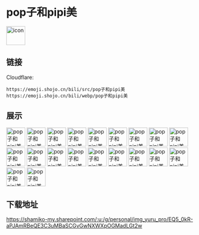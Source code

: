 # pop子和pipi美
<img src="https://emoji.shojo.cn/bili/src/pop子和pipi美/icon.png" width="50" height="50" alt="icon">

## 链接
Cloudflare:
```
https://emoji.shojo.cn/bili/src/pop子和pipi美
https://emoji.shojo.cn/bili/webp/pop子和pipi美
```
## 展示
<img src="https://emoji.shojo.cn/bili/src/pop子和pipi美/pop子和pipi美-暗中观察.png" width="50" height="50" alt="pop子和pipi美-暗中观察">
<img src="https://emoji.shojo.cn/bili/src/pop子和pipi美/pop子和pipi美-比心.png" width="50" height="50" alt="pop子和pipi美-比心">
<img src="https://emoji.shojo.cn/bili/src/pop子和pipi美/pop子和pipi美-冲呀.png" width="50" height="50" alt="pop子和pipi美-冲呀">
<img src="https://emoji.shojo.cn/bili/src/pop子和pipi美/pop子和pipi美-呆住.png" width="50" height="50" alt="pop子和pipi美-呆住">
<img src="https://emoji.shojo.cn/bili/src/pop子和pipi美/pop子和pipi美-等等我.png" width="50" height="50" alt="pop子和pipi美-等等我">
<img src="https://emoji.shojo.cn/bili/src/pop子和pipi美/pop子和pipi美-点赞.png" width="50" height="50" alt="pop子和pipi美-点赞">
<img src="https://emoji.shojo.cn/bili/src/pop子和pipi美/pop子和pipi美-害怕.png" width="50" height="50" alt="pop子和pipi美-害怕">
<img src="https://emoji.shojo.cn/bili/src/pop子和pipi美/pop子和pipi美-害羞.png" width="50" height="50" alt="pop子和pipi美-害羞">
<img src="https://emoji.shojo.cn/bili/src/pop子和pipi美/pop子和pipi美-救命.png" width="50" height="50" alt="pop子和pipi美-救命">
<img src="https://emoji.shojo.cn/bili/src/pop子和pipi美/pop子和pipi美-哭哭.png" width="50" height="50" alt="pop子和pipi美-哭哭">
<img src="https://emoji.shojo.cn/bili/src/pop子和pipi美/pop子和pipi美-摸摸头.png" width="50" height="50" alt="pop子和pipi美-摸摸头">
<img src="https://emoji.shojo.cn/bili/src/pop子和pipi美/pop子和pipi美-闪亮登场.png" width="50" height="50" alt="pop子和pipi美-闪亮登场">
<img src="https://emoji.shojo.cn/bili/src/pop子和pipi美/pop子和pipi美-上车.png" width="50" height="50" alt="pop子和pipi美-上车">
<img src="https://emoji.shojo.cn/bili/src/pop子和pipi美/pop子和pipi美-算了算了.png" width="50" height="50" alt="pop子和pipi美-算了算了">
<img src="https://emoji.shojo.cn/bili/src/pop子和pipi美/pop子和pipi美-我发誓.png" width="50" height="50" alt="pop子和pipi美-我发誓">
<img src="https://emoji.shojo.cn/bili/src/pop子和pipi美/pop子和pipi美-向往.png" width="50" height="50" alt="pop子和pipi美-向往">
<img src="https://emoji.shojo.cn/bili/src/pop子和pipi美/pop子和pipi美-辛酸.png" width="50" height="50" alt="pop子和pipi美-辛酸">
<img src="https://emoji.shojo.cn/bili/src/pop子和pipi美/pop子和pipi美-赢了赢了.png" width="50" height="50" alt="pop子和pipi美-赢了赢了">
<img src="https://emoji.shojo.cn/bili/src/pop子和pipi美/pop子和pipi美-震惊.png" width="50" height="50" alt="pop子和pipi美-震惊">
<img src="https://emoji.shojo.cn/bili/src/pop子和pipi美/pop子和pipi美-自拍.png" width="50" height="50" alt="pop子和pipi美-自拍">

## 下载地址

https://shamiko-my.sharepoint.com/:u:/g/personal/img_yuru_pro/EQ5_0kR-aPJAmRBeQE3C3uMBaSCGvGwNXWXpOGMadLGt2w